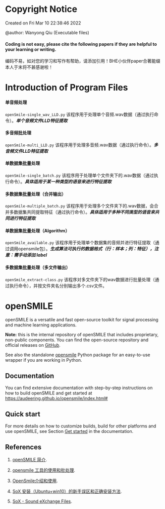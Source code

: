 Copyright Notice
=========
Created on Fri Mar 10 22:38:46 2022

@author: Wanyong Qiu (Executable files)

#### Coding is not easy, please cite the following papers if they are helpful to your learning or writing.
 编码不易，如对您的学习和写作有帮助，请添加引用！BHE小伙伴paper合著能缀本人于末将不甚感谢啦！


Introduction of Program Files
=========

#### 单音频处理
``openSmile-single_wav_LLD.py``
该程序用于处理单个音频.wav数据（通过执行命令）。***单个音频文件LLD特征提取***

#### 多音频批处理
``openSmile-multi_LLD.py``
该程序用于处理多音频.wav数据（通过执行命令）。***多音频文件LLD特征提取***

#### 单数据集批量处理
``openSmile-single_batch.py``
该程序用于处理单个文件夹下的.wav数据（通过执行命令）。***具体适用于某一种类型的语音来进行特征提取***

#### 多数据集批量处理（合并输出）
``openSmile-multiple_batch.py``
该程序用于处理多个文件夹下的.wav数据，会合并多数据集共同提取特征（通过执行命令）。***具体适用于多种不同类型的语音来共同进行特征提取***

#### 单数据集批量处理（Algorithm）
``openSmile_available.py``
该程序用于处理单个数据集的音频并进行特征提取（通过调用opensmile包）。***生成算法可执行的数据格式（行：样本；列：特征），注意：需手动添加 label***

#### 多数据集批量处理（多文件输出）
``openSmile_extract-class.py``
该程序对多文件夹下的wav数据进行批量处理（通过执行命令），并按文件夹名分别输出多个.csv文件。

openSMILE
=========
openSMILE is a versatile and fast open-source toolkit for signal processing and machine learning applications.

**Note:** this is the internal repository of openSMILE that includes proprietary, non-public
components. You can find the open-source repository and official releases on 
[GitHub](https://github.com/audeering/opensmile).

See also the standalone [opensmile](https://github.com/audeering/opensmile-python)
Python package for an easy-to-use wrapper if you are working in Python.

Documentation
-------------

You can find extensive documentation with step-by-step instructions on how to build 
openSMILE and get started at https://audeering.github.io/opensmile/index.html#

Quick start
-----------

For more details on how to customize builds, build for other platforms and use
openSMILE, see Section [Get started](http://tools.pp.audeering.com/opensmile/get-started.html)
in the documentation.


References
-------------
1. [openSMILE 简介](https://blog.csdn.net/qq_22237367/article/details/80897271?utm_medium=distribute.pc_aggpage_search_result.none-task-blog-2~aggregatepage~first_rank_ecpm_v1~rank_v31_ecpm-2-80897271.pc_agg_new_rank&utm_term=Opensmile%E6%80%8E%E4%B9%88%E5%AD%A6&spm=1000.2123.3001.4430).

2. [opensmile 工具的使用和批处理](https://tobefans.github.io/2020/05/02/opensmile/).

3. [OpenSmile介绍和使用](https://blog.csdn.net/weijie_home/article/details/118754462).

4. [SoX 安装（Ubuntu+win10）的新手误区和正确安装方法](https://blog.csdn.net/qq_35547879/article/details/79700591).

5. [SoX - Sound eXchange Files](https://sourceforge.net/projects/sox/files/sox/).









